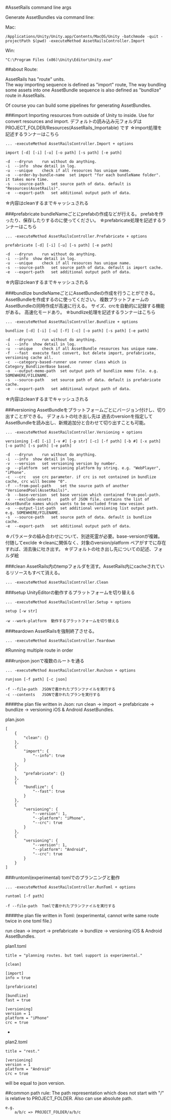 #AssetRails command line args


Generate AssetBundles via command line:

Mac:

	/Applications/Unity/Unity.app/Contents/MacOS/Unity -batchmode -quit -projectPath $(pwd) -executeMethod AssetRailsController.Import

Win:

	"C:\Program Files (x86)\Unity\Editor\Unity.exe"


##about Route:

AssetRails has "route" units.  
The way importing sequence is defined as "import" route,
The way bundling some assets into one AssetBundle sequence is also defined as "bundlize" route in AssetRails.  

Of course you can build some pipelines for generating AssetBundles.




###import
Importing resources from outside of Unity to inside.
Use for convert resources and import.
デフォルトの読み込み元フォルダは PROJECT_FOLDER/Resources(AssetRails_Importable) です
☆import処理を記述するランナーはこちら


	... -executeMethod AssetRailsController.Import + options

	import [-d] [-i] [-u] [-o path] [-s path] [-e path]

	-d	--dryrun	run without do anything.
	-i	--info	show detail in log.
	-u	--unique	check if all resources has unique name.
	-o	--order-by-bundle-name	set import "for each bundleName folder". it takes more time.
	-s	--source-path	set source path of data. default is "Resources(AssetRails)".
	-e	--export-path	set additional output path of data.


☆内容はcleanするまでキャッシュされる


###prefabricate
bundleNameごとにprefabの作成などが行える。
prefabを作ったり、保存したりするのに使ってください。
☆prefabricate処理を記述するランナーはこちら

	... -executeMethod AssetRailsController.Prefabricate + options

	prefabricate [-d] [-i] [-u] [-s path] [-e path]

	-d	--dryrun	run without do anything.
	-i	--info	show detail in log.
	-u	--unique	check if all resources has unique name.
	-s	--source-path	set source path of data. default is import cache.
	-e	--export-path	set additional output path of data.


☆内容はcleanするまでキャッシュされる


###bundlize
bundleNameごとにAssetBundleの作成を行うことができる。
AssetBundleを作成するのに使ってください。
複数プラットフォームのAssetBundleの同時作成が高速に行える。
サイズ、crcを自動的に記録する機能がある。
高速化モードあり。
☆bundlize処理を記述するランナーはこちら

	... -executeMethod AssetRailsController.Bundlize + options

	bundlize [-d] [-i] [-u] [-f] [-c] [-o path] [-s path] [-e path]

	-d	--dryrun	run without do anything.
	-i	--info	show detail in log.
	-u	--unique	check if all AssetBundle resources has unique name.
	-f	--fast	execute fast convert, but delete import, prefabricate, versioning cache all.
	-c	--category-based-runner	use runner class which is Category_BundlizerBase based.
	-o	--output-memo-path	set output path of bundlize memo file. e.g. SOMEWHERE/FILENAME.
	-s	--source-path	set source path of data. default is prefabricate cache.
	-e	--export-path	set additional output path of data.


☆内容はcleanするまでキャッシュされる


###versioning
AssetBundleをプラットフォームごとにバージョン付けし、切り出すことができる。
デフォルトの吐き出し先は
過去のversionを指定してAssetBundleを読み出し、新規追加分と合わせて切り出すことも可能。

	... -executeMethod AssetRailsController.Versioning + options

	versioning [-d] [-i] [-v #] [-p str] [-c] [-f path] [-b #] [-x path] [-o path] [-s path] [-e path]

	-d	--dryrun	run without do anything.
	-i	--info	show detail in log.
	-v	--version	set versioning version by number.
	-p	--platform	set versioning platform by string. e.g. "WebPlayer", "iPhone".
	-c	--crc	use crc parameter. if crc is not contained in bundlize cache, crc will become "0".
	-f	--from-pool-path	set the source path of another "VersionedPool(AssetRails)".
	-b	--base-version	set base version which contained from-pool-path.
	-x	--exclude-assets	path of JSON file. contains the list of AssetBundle names which wants to be excluded from new vesion.
	-o	--output-list-path	set additional versioning list output path. e.g. SOMEWHERE/FILENAME.
	-s	--source-path	set source path of data. default is bundlize cache.
	-e	--export-path	set additional output path of data.

☆パラメータの組み合わせについて、別途死霊が必要。base-versionが複雑。付随してexclde
☆cleanに関係なく、対象のversion/platform ペアがすでに存在すれば、消去後に吐き出す。
☆デフォルトの吐き出し先についての記述、フォルダ絵





###clean
AssetRails内のtempフォルダを消す。AssetRails内にcacheされているリソースもすべて消える。

	... -executeMethod AssetRailsController.Clean


###setup
UnityEditorの動作するプラットフォームを切り替える

	... -executeMethod AssetRailsController.Setup + options

	setup [-w str]

	-w --work-platform	動作するプラットフォームを切り替える

###teardown
AssetRailsを強制終了させる。

	... -executeMethod AssetRailsController.Teardown


#Running multiple route in order

###runjson
jsonで複数のルートを通る

	... -executeMethod AssetRailsController.RunJson + options

	runjson [-f path] [-c json]

	-f --file-path	JSONで書かれたプランファイルを実行する
	-c --contents	JSONで書かれたプランを実行する

####the plan file written in Json:
run clean -> import -> prefabricate -> bundlize -> versioning iOS & Android AssetBundles.

plan.json

```
[
    {
        "clean": {}
    },
    {
        "import": {
            "--info": true
        }
    },
    {
        "prefabricate": {}
    },
    {
        "bundlize": {
            "--fast": true
        }
    },
    {
        "versioning": {
            "--version": 1,
            "--platform": "iPhone",
            "--crc": true
        }
    },
    {
        "versioning": {
            "--version": 1,
            "--platform": "Android",
            "--crc": true
        }
    }
]
```


###runtoml(experimental)
tomlでのプランニングと動作

	... -executeMethod AssetRailsController.RunToml + options

	runtoml [-f path]

	-f --file-path	Tomlで書かれたプランファイルを実行する



####the plan file written in Toml: (experimental, cannot write same route twice in one toml file.)

run clean -> import -> prefabricate -> bundlize -> versioning iOS & Android AssetBundles.

plan1.toml

```
title = "planning routes. but toml support is experimental."

[clean]

[import]
info = true

[prefabricate]

[bundlize]
fast = true

[versioning]
version = 1
platform = "iPhone"
crc = true
```

+

plan2.toml

```
title = "rest."

[versioning]
version = 1
platform = "Android"
crc = true
```

will be equal to json version.


##common path rule:
The path representation which does not start with "/" is relative to PROJECT_FOLDER.
Also can use absolute path.

	e.g.
		a/b/c => PROJECT_FOLDER/a/b/c
